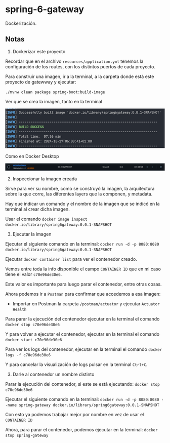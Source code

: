 # spring-6-gateway

Dockerización.

## Notas

1. Dockerizar este proyecto

Recordar que en el archivo `resources/application.yml` tenemos la configuración de los routes, con los distintos puertos de cada proyecto.

Para construir una imagen, ir a la terminal, a la carpeta donde está este proyecto de gatewway y ejecutar:

`./mvnw clean package spring-boot:build-image`

Ver que se crea la imagen, tanto en la terminal

![alt Docker Image Name](../images/DockerImageName.png)

Como en Docker Desktop

![alt Docker Desktop Image](../images/DockerDesktopImage.png)

2. Inspeccionar la imagen creada

Sirve para ver su nombre, como se construyó la imagen, la arquitectura sobre la que corre, las diferentes layers que la componen, y metadata.

Hay que indicar un comando y el nombre de la imagen que se indicó en la terminal al crear dicha imagen.

Usar el comando `docker image inspect docker.io/library/spring6gateway:0.0.1-SNAPSHOT`

3. Ejecutar la imagen

Ejecutar el siguiente comando en la terminal: `docker run -d -p 8080:8080 docker.io/library/spring6gateway:0.0.1-SNAPSHOT`

Ejecutar `docker container list` para ver el contenedor creado.

Vemos entre toda la info disponible el campo `CONTAINER ID` que en mi caso tiene el valor `c70e96de30e6`.

Este valor es importante para luego parar el contenedor, entre otras cosas.

Ahora podemos ir a `Postman` para confirmar que accedemos a esa imagen:

- Importar en Postman la carpeta `/postman/actuator` y ejecutar `Actuator Health`

Para parar la ejecución del contenedor ejecutar en la terminal el comando `docker stop c70e96de30e6`

Y para volver a ejecutar el contenedor, ejecutar en la terminal el comando `docker start c70e96de30e6`

Para ver los logs del contenedor, ejecutar en la terminal el comando `docker logs -f c70e96de30e6`

Y para cancelar la visualización de logs pulsar en la terminal `Ctrl+C`.

3. Darle al contenedor un nombre distinto

Parar la ejecución del contenedor, si este se está ejecutando: `docker stop c70e96de30e6`

Ejecutar el siguiente comando en la terminal: `docker run -d -p 8080:8080 --name spring-gateway docker.io/library/spring6gateway:0.0.1-SNAPSHOT`

Con esto ya podemos trabajar mejor por nombre en vez de usar el `CONTAINER ID`

Ahora, para parar el contenedor, podemos ejecutar en la terminal: `docker stop spring-gateway`